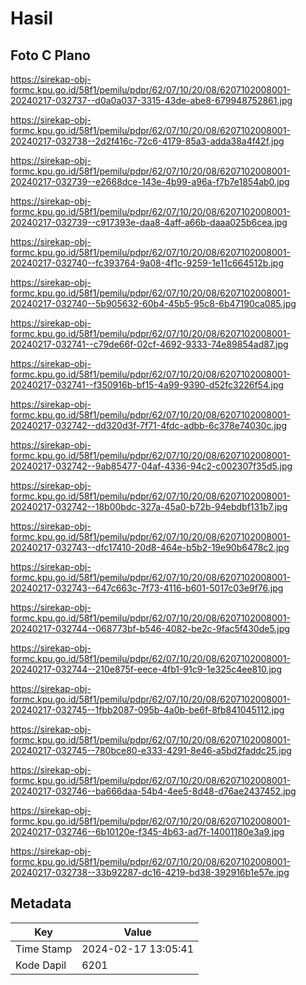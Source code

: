 # Hasil

## Foto C Plano

https://sirekap-obj-formc.kpu.go.id/58f1/pemilu/pdpr/62/07/10/20/08/6207102008001-20240217-032737--d0a0a037-3315-43de-abe8-679948752861.jpg

https://sirekap-obj-formc.kpu.go.id/58f1/pemilu/pdpr/62/07/10/20/08/6207102008001-20240217-032738--2d2f416c-72c6-4179-85a3-adda38a4f42f.jpg

https://sirekap-obj-formc.kpu.go.id/58f1/pemilu/pdpr/62/07/10/20/08/6207102008001-20240217-032739--e2668dce-143e-4b99-a96a-f7b7e1854ab0.jpg

https://sirekap-obj-formc.kpu.go.id/58f1/pemilu/pdpr/62/07/10/20/08/6207102008001-20240217-032739--c917393e-daa8-4aff-a66b-daaa025b6cea.jpg

https://sirekap-obj-formc.kpu.go.id/58f1/pemilu/pdpr/62/07/10/20/08/6207102008001-20240217-032740--fc393764-9a08-4f1c-9259-1e11c664512b.jpg

https://sirekap-obj-formc.kpu.go.id/58f1/pemilu/pdpr/62/07/10/20/08/6207102008001-20240217-032740--5b905632-60b4-45b5-95c8-6b47190ca085.jpg

https://sirekap-obj-formc.kpu.go.id/58f1/pemilu/pdpr/62/07/10/20/08/6207102008001-20240217-032741--c79de66f-02cf-4692-9333-74e89854ad87.jpg

https://sirekap-obj-formc.kpu.go.id/58f1/pemilu/pdpr/62/07/10/20/08/6207102008001-20240217-032741--f350916b-bf15-4a99-9390-d52fc3226f54.jpg

https://sirekap-obj-formc.kpu.go.id/58f1/pemilu/pdpr/62/07/10/20/08/6207102008001-20240217-032742--dd320d3f-7f71-4fdc-adbb-6c378e74030c.jpg

https://sirekap-obj-formc.kpu.go.id/58f1/pemilu/pdpr/62/07/10/20/08/6207102008001-20240217-032742--9ab85477-04af-4336-94c2-c002307f35d5.jpg

https://sirekap-obj-formc.kpu.go.id/58f1/pemilu/pdpr/62/07/10/20/08/6207102008001-20240217-032742--18b00bdc-327a-45a0-b72b-94ebdbf131b7.jpg

https://sirekap-obj-formc.kpu.go.id/58f1/pemilu/pdpr/62/07/10/20/08/6207102008001-20240217-032743--dfc17410-20d8-464e-b5b2-19e90b6478c2.jpg

https://sirekap-obj-formc.kpu.go.id/58f1/pemilu/pdpr/62/07/10/20/08/6207102008001-20240217-032743--647c663c-7f73-4116-b601-5017c03e9f76.jpg

https://sirekap-obj-formc.kpu.go.id/58f1/pemilu/pdpr/62/07/10/20/08/6207102008001-20240217-032744--068773bf-b546-4082-be2c-9fac5f430de5.jpg

https://sirekap-obj-formc.kpu.go.id/58f1/pemilu/pdpr/62/07/10/20/08/6207102008001-20240217-032744--210e875f-eece-4fb1-91c9-1e325c4ee810.jpg

https://sirekap-obj-formc.kpu.go.id/58f1/pemilu/pdpr/62/07/10/20/08/6207102008001-20240217-032745--1fbb2087-095b-4a0b-be6f-8fb841045112.jpg

https://sirekap-obj-formc.kpu.go.id/58f1/pemilu/pdpr/62/07/10/20/08/6207102008001-20240217-032745--780bce80-e333-4291-8e46-a5bd2faddc25.jpg

https://sirekap-obj-formc.kpu.go.id/58f1/pemilu/pdpr/62/07/10/20/08/6207102008001-20240217-032746--ba666daa-54b4-4ee5-8d48-d76ae2437452.jpg

https://sirekap-obj-formc.kpu.go.id/58f1/pemilu/pdpr/62/07/10/20/08/6207102008001-20240217-032746--6b10120e-f345-4b63-ad7f-14001180e3a9.jpg

https://sirekap-obj-formc.kpu.go.id/58f1/pemilu/pdpr/62/07/10/20/08/6207102008001-20240217-032738--33b92287-dc16-4219-bd38-392916b1e57e.jpg


## Metadata

| Key        | Value               |
| ---------- | ------------------- |
| Time Stamp | 2024-02-17 13:05:41 |
| Kode Dapil | 6201                |



